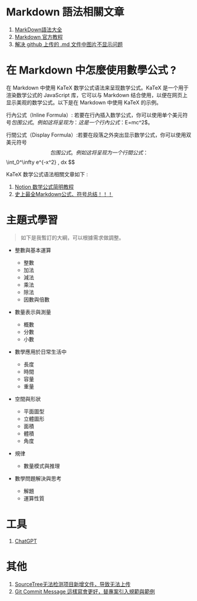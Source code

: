 # Markdown 語法相關文章
1. [MarkDown語法大全](https://hackmd.io/@eMP9zQQ0Qt6I8Uqp2Vqy6w/SyiOheL5N/%2FBVqowKshRH246Q7UDyodFA?type=book#%E9%80%A3%E7%B5%90 "MarkDown語法大全")
2. [Markdown 官方教程](https://markdown.com.cn/ "Markdown 官方教程")
3. [解决 github 上传的 .md 文件中图片不显示问题](https://blog.csdn.net/qq_38662285/article/details/119420998 "解决 github 上传的 .md 文件中图片不显示问题")



# 在 Markdown 中怎麼使用數學公式 ?
在 Markdown 中使用 KaTeX 数学公式语法来呈现数学公式。KaTeX 是一个用于渲染数学公式的 JavaScript 库，它可以与 Markdown 结合使用，以便在网页上显示美观的数学公式。以下是在 Markdown 中使用 KaTeX 的示例。

行內公式（Inline Formula）: 若要在行內插入数学公式，你可以使用单个美元符号$包围公式。例如这将呈现为：这是一个行內公式：$E=mc^2$。

行間公式（Display Formula）:若要在段落之外突出显示数学公式，你可以使用双美元符号$$包围公式。例如这将呈现为一个行間公式：
$$
\int_0^\infty e^{-x^2} \, dx
$$

KaTeX 数学公式语法相關文章如下 :
1. [Notion 数学公式简明教程](https://www.notion.so/Notion-df68926aed594fc5a79d87f419496ad5 "Notion 数学公式简明教程")
2. [史上最全Markdown公式、符号总结！！！](https://blog.csdn.net/weixin_42782150/article/details/104878759 "史上最全Markdown公式、符号总结！！！")

# 主題式學習
> 如下是我暫訂的大綱，可以根據需求做調整。



- 整數與基本運算
	- 整數
	- 加法
	- 減法 
	- 乘法
	- 除法
  - 因數與倍數

- 數量表示與測量
	- 概數
	- 分數
	- 小數

- 數學應用於日常生活中
	- 長度
	- 時間
	- 容量
	- 重量

- 空間與形狀
	- 平面圖型
	- 立體圖形
	- 面積
	- 體積
	- 角度

- 規律
	- 數量模式與推理

- 數學問題解決與思考
	- 解題
	- 運算性質
	

# 工具
1. [ChatGPT](https://chat.openai.com/ "ChatGPT")

# 其他
1. [SourceTree无法检测项目新增文件，导致无法上传](https://blog.csdn.net/weixin_42164539/article/details/114010890 "SourceTree无法检测项目新增文件，导致无法上传")
2. [Git Commit Message 這樣寫會更好，替專案引入規範與範例](https://wadehuanglearning.blogspot.com/2019/05/commit-commit-commit-why-what-commit.html "Git Commit Message 這樣寫會更好，替專案引入規範與範例")

